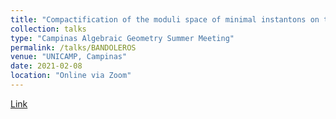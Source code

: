```yaml
---
title: "Compactification of the moduli space of minimal instantons on the Fano threefold V4"
collection: talks
type: "Campinas Algebraic Geometry Summer Meeting"
permalink: /talks/BANDOLEROS
venue: "UNICAMP, Campinas"
date: 2021-02-08
location: "Online via Zoom"
---
```

[Link](https://sites.google.com/site/aahenni/bandoleros-2021?authuser=0)

